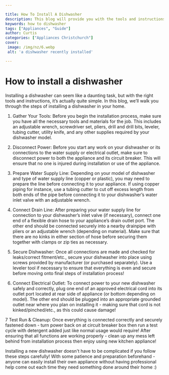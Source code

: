 ```yaml
---

title: How To Install A Dishwasher
description: This blog will provide you with the tools and instructions needed to install a dishwasher in your home; so read on if you want to learn how!
keywords: how to dishwasher
tags: ["Appliances", "Guide"]
author: Curtis
categories: ["Appliances Christchurch"]
cover: 
 image: /img/nz/6.webp
 alt: 'a dishwasher recently installed'

---
```


# How to install a dishwasher

Installing a dishwasher can seem like a daunting task, but with the right tools and instructions, it’s actually quite simple. In this blog, we’ll walk you through the steps of installing a dishwasher in your home.

1. Gather Your Tools: Before you begin the installation process, make sure you have all the necessary tools and materials for the job. This includes an adjustable wrench, screwdriver set, pliers, drill and drill bits, leveler, tubing cutter, utility knife, and any other supplies required by your dishwasher model.

2. Disconnect Power: Before you start any work on your dishwasher or its connections to the water supply or electrical outlet, make sure to disconnect power to both the appliance and its circuit breaker. This will ensure that no one is injured during installation or use of the appliance.

3. Prepare Water Supply Line: Depending on your model of dishwasher and type of water supply line (copper or plastic), you may need to prepare the line before connecting it to your appliance. If using copper piping for instance, use a tubing cutter to cut off excess length from both ends of the pipe before connecting it to your dishwasher’s water inlet valve with an adjustable wrench. 

4. Connect Drain Line: After preparing your water supply line for connection to your dishwasher’s inlet valve (if necessary), connect one end of a flexible drain hose to your appliance’s drain outlet port. The other end should be connected securely into a nearby drainpipe with pliers or an adjustable wrench (depending on material). Make sure that there are no kinks in either section of hose before securing them together with clamps or zip ties as necessary. 

5. Secure Dishwasher: Once all connections are made and checked for leaks/correct fitment/etc., secure your dishwasher into place using screws provided by manufacturer (or purchased separately). Use a leveler tool if necessary to ensure that everything is even and secure before moving onto final steps of installation process! 

6. Connect Electrical Outlet: To connect power to your new dishwasher safely and correctly, plug one end of an approved electrical cord into its outlet port located at rear side of appliance (or bottom depending on model). The other end should be plugged into an appropriate grounded outlet near where you plan on installing it - making sure that cord is not kinked/pinched/etc., as this could cause damage! 

7 Test Run & Cleanup: Once everything is connected correctly and securely fastened down - turn power back on at circuit breaker box then run a test cycle with detergent added just like normal usage would require! After ensuring that all functions are working properly - clean up any mess left behind from installation process then enjoy using new kitchen appliance! 

  Installing a new dishwasher doesn't have to be complicated if you follow these steps carefully! With some patience and preparation beforehand - anyone can easily install their own appliance without having professional help come out each time they need something done around their home :)